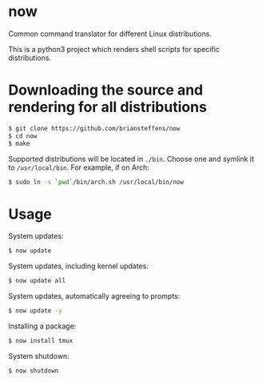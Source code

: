 # now
Common command translator for different Linux distributions.

This is a python3 project which renders shell scripts for specific
distributions.

# Downloading the source and rendering for all distributions

```bash
$ git clone https://github.com/briansteffens/now
$ cd now
$ make
```

Supported distributions will be located in `./bin`. Choose one and symlink it
to `/usr/local/bin`. For example, if on Arch:

```bash
$ sudo ln -s `pwd`/bin/arch.sh /usr/local/bin/now
```

# Usage
System updates:
```bash
$ now update
```

System updates, including kernel updates:
```bash
$ now update all
```

System updates, automatically agreeing to prompts:
```bash
$ now update -y
```

Installing a package:
```bash
$ now install tmux
```

System shutdown:
```bash
$ now shutdown
```
